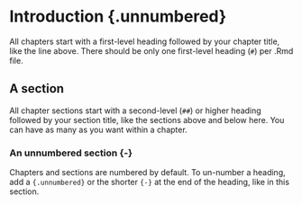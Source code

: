 # Introduction {.unnumbered}

All chapters start with a first-level heading followed by your chapter title, like the line above. There should be only one first-level heading (`#`) per .Rmd file.

## A section

All chapter sections start with a second-level (`##`) or higher heading followed by your section title, like the sections above and below here. You can have as many as you want within a chapter.

### An unnumbered section {-}

Chapters and sections are numbered by default. To un-number a heading, add a `{.unnumbered}` or the shorter `{-}` at the end of the heading, like in this section.
